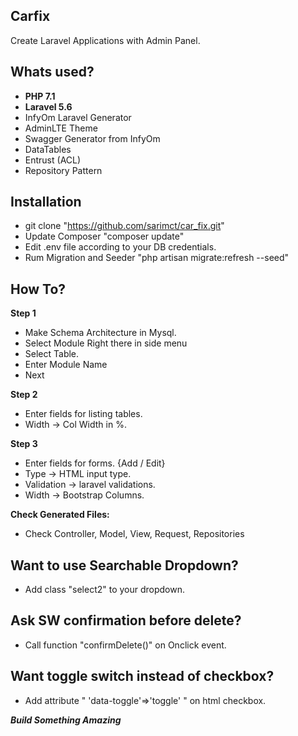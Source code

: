 ## Carfix

Create Laravel Applications with Admin Panel.
## Whats used?

- **PHP 7.1** 
- **Laravel 5.6**
- InfyOm Laravel Generator
- AdminLTE Theme
- Swagger Generator from InfyOm
- DataTables
- Entrust (ACL)
- Repository Pattern

## Installation
- git clone "https://github.com/sarimct/car_fix.git"
- Update Composer "composer update"
- Edit .env file according to your DB credentials.
- Rum Migration and Seeder "php artisan migrate:refresh --seed"

## How To?
**Step 1**
- Make Schema Architecture in Mysql.
- Select Module Right there in side menu
- Select Table.
- Enter Module Name
- Next

**Step 2**
- Enter fields for listing tables.
- Width -> Col Width in %.
 
**Step 3**
- Enter fields for forms. {Add / Edit}
- Type -> HTML input type.
- Validation -> laravel validations.
- Width -> Bootstrap Columns.


**Check Generated Files:**
- Check Controller, Model, View, Request, Repositories

## Want to use Searchable Dropdown?
- Add class "select2" to your dropdown.

## Ask SW confirmation before delete?
- Call function "confirmDelete()" on Onclick event.

## Want toggle switch instead of checkbox?
- Add attribute " 'data-toggle'=>'toggle' " on html checkbox.

**_Build Something Amazing_**
